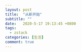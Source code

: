 ```yaml
---
layout: post
title:  "从新开始"
subtitle: ""
date:   2020-5-17 19:13:45 +0800
tags:
  - zstack
categories: [生活]
comment: true
---
```


